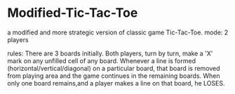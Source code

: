 # Modified-Tic-Tac-Toe

a modified and more strategic version of classic game Tic-Tac-Toe. 
mode: 2 players

rules:
There are 3 boards initially. Both players, turn by turn, make a 'X' mark on any unfilled cell of any board.
Whenever a line is formed (horizontal/vertical/diagonal) on a particular board, that board is removed from playing area and the game continues in the remaining boards.
When only one board remains,and a player makes a line on that board, he LOSES.
